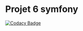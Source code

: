 # Projet 6 symfony

[![Codacy Badge](https://app.codacy.com/project/badge/Grade/6c21e8db2c054a558a5799d6f99bb49b)](https://www.codacy.com/gh/Esaou/projet6symf/dashboard?utm_source=github.com&amp;utm_medium=referral&amp;utm_content=Esaou/projet6symf&amp;utm_campaign=Badge_Grade)